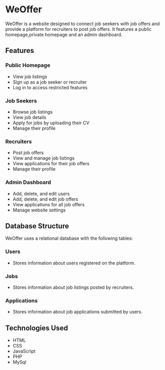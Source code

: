 # WeOffer
WeOffer is a website designed to connect job seekers with job offers and provide a platform for recruiters to post job offers. 
It features a public homepage,private homepage and an admin dashboard.

## Features
### Public Homepage

- View job listings
- Sign up as a job seeker or recruiter
- Log in to access restricted features

### Job Seekers

- Browse job listings
- View job details
- Apply for jobs by uploading their CV
- Manage their profile

### Recruiters

- Post job offers
- View and manage job listings
- View applications for their job offers
- Manage their profile

### Admin Dashboard

- Add, delete, and edit users
- Add, delete, and edit job offers
- View applications for all job offers
- Manage website settings

## Database Structure
WeOffer uses a relational database with the following tables:
### Users
- Stores information about users registered on the platform.
### Jobs
- Stores information about job listings posted by recruiters.
### Applications
- Stores information about job applications submitted by users.

## Technologies Used
- HTML
- CSS
- JavaScript
- PHP
- MySql
